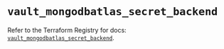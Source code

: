 # `vault_mongodbatlas_secret_backend`

Refer to the Terraform Registry for docs: [`vault_mongodbatlas_secret_backend`](https://registry.terraform.io/providers/hashicorp/vault/5.0.0/docs/resources/mongodbatlas_secret_backend).
